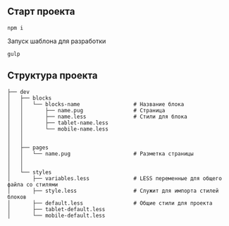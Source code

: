 ## Старт проекта

```
npm i
```

Запуск шаблона для разработки

```
gulp
```

## Структура проекта


```
├── dev
│	├── blocks
│	│	└── blocks-name					# Название блока
│	│		├── name.pug				# Страница
│	│		├── name.less				# Стили для блока
│	│		├── tablet-name.less 
│	│		└── mobile-name.less
│	│
│	│
│	├── pages
│	│	└── name.pug  					# Разметка страницы
│	│
│	│
│	└── styles
│		├── variables.less				# LESS переменные для общего файла со стилями
│		├── style.less					# Служит для импорта стилей блоков
│		├── default.less				# Общие стили для проекта
│		├── tablet-default.less
│		└── mobile-default.less
```